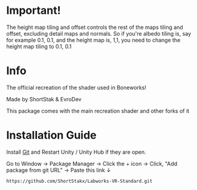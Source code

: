 # Important!

The height map tiling and offset controls the rest of the maps tiling and offset, excluding detail maps and normals.
So if you're albedo tiling is, say for example 0.1, 0.1, and the height map is, 1,1, you need to change the height map tiling to 0.1, 0.1

# Info
The official recreation of the shader used in Boneworks!

Made by ShortStak & EvroDev

This package comes with the main recreation shader and other forks of it


# Installation Guide

Install [Git](https://git-scm.com/) and Restart Unity / Unity Hub if they are open.

Go to Window -> Package Manager -> Click the + icon -> Click, "Add package from git URL" -> Paste this link ↓
```
https://github.com/ShortStakx/Labworks-VR-Standard.git
```
